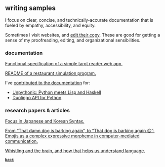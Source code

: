 ## writing samples

I focus on clear, concise, and technically-accurate documentation that is fueled by empathy, accessibility, and equity.

Sometimes I visit websites, and [edit their copy](../copyedits/README.md). These are good for getting a sense of my proofreading, editing, and organizational sensibilities.

### documentation

<a href="../assets/cs177-funspec.pdf" target="_blank">Functional specification of a simple tarot reader web app.</a>

<a href="https://github.com/aisha-w/aisha-w.github.io/blob/master/assets/restsim-README.md" target="_blank">README of a restaurant simulation program.</a>

I've <a href="https://github.com/aisha-w" target="_blank">contributed to the documentation</a> for:  
+ <a href="https://github.com/Technologicat/unpythonic" target="_blank">Unpythonic: Python meets Lisp and Haskell</a>
+ <a href="https://github.com/KartikTalwar/Duolingo" target="_blank">Duolingo API for Python</a>

### research papers & articles

<a href="../assets/ling447-finalpaper.pdf" target="_blank">Focus in Japanese and Korean Syntax.</a>

<a href="../assets/ling345-finalpaper.pdf" target="_blank">From “That damn dog is barking again”, to “That dog is barking again 😠”: Emojis as a complex expressive morpheme in computer-mediated communication.</a>

<a href="../assets/ling445-article.pdf" target="_blank">Whistling and the brain, and how that helps us understand language.</a>


<sub>[**back**](../README.md)</sub>

